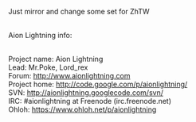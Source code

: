 Just mirror and change some set for ZhTW<br><br>

Aion Lightning info:<br><br>

Project name: Aion Lightning<br>
Lead: Mr.Poke, Lord_rex<br>
Forum: <a href='http://www.aionlightning.com'>http://www.aionlightning.com</a><br>
Project home: <a href='http://code.google.com/p/aionlightning/'>http://code.google.com/p/aionlightning/</a><br>
SVN: <a href='http://aionlightning.googlecode.com/svn/'>http://aionlightning.googlecode.com/svn/</a><br>
IRC: #aionlightning at Freenode (irc.freenode.net)<br>
Ohloh: <a href='https://www.ohloh.net/p/aionlightning'>https://www.ohloh.net/p/aionlightning</a><br>